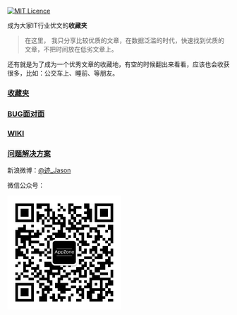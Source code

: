 [![MIT Licence](https://camo.githubusercontent.com/1e5d6c593654e3673fe4323032b7af9656157b1e/68747470733a2f2f6261646765732e66726170736f66742e636f6d2f6f732f6d69742f6d69742e7376673f763d313033)](https://github.com/zoeminghong/Coders-Dream-Works)

成为大家IT行业优文的**收藏夹**

> 在这里， 我只分享比较优质的文章，在数据泛滥的时代，快速找到优质的文章，不把时间放在低劣文章上。

还有就是为了成为一个优秀文章的收藏地，有空的时候翻出来看看，应该也会收获很多，比如：公交车上、睡前、等朋友。

### [收藏夹](https://github.com/zoeminghong/Coders-Dream-Works/blob/master/bookmark.md)

### [BUG面对面](https://github.com/zoeminghong/Coders-Dream-Works/issues)

### [WIKI](https://github.com/zoeminghong/Coders-Dream-Works/wiki)

### [问题解决方案](https://github.com/zoeminghong/Coders-Dream-Works/blob/master/reslove_method.md)


新浪微博：[@迹_Jason](http://weibo.com/jasongoo123)

微信公众号：

![](./appzone.jpeg)

